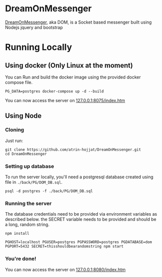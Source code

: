 # DreamOnMessenger
[DreamOnMessenger](https://old.dom.atrin-hojjat.com/index.htm), aka DOM, is a Socket based messenger built using Nodejs jquery and bootstrap

# Running Locally
## Using docker (Only Linux at the moment)
You can Run and build the docker image using the provided docker compose file.
```
PG_DATA=postgres docker-compose up -d --build
```
You can now access the server on [127.0.0.1:8075/index.htm](127.0.0.1:8075/index.htm)

## Using Node
### Cloning
Just run:
```
git clone https://github.com/atrin-hojjat/DreamOnMessenger.git
cd DreamOnMessenger
```
### Setting up database
To run the server locally, you'll need a postgresql database created using file in `./back/PG/DOM_DB.sql`.
```
psql -d postgres -f ./back/PG/DOM_DB.sql
```

### Running the server
The database credentials need to be provided via environment variables as described below.
the SECRET variable needs to be provided and should be a long, random string.
```
npm install

PGHOST=localhost PGUSER=postgres PGPASSWORD=postgres PGDATABASE=dom PGPORT=5432 SECRET=thisshouldbearandomstring npm start
```

### You're done!
You can now access the server on [127.0.0.1:8080/index.htm](127.0.0.1:8080/index.htm)
